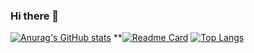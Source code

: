 ### Hi there 👋

<!--
**qisayun/qisayun** is a ✨ _special_ ✨ repository because its `README.md` (this file) appears on your GitHub profile.

Here are some ideas to get you started:

- 🔭 I’m currently working on ...
- 🌱 I’m currently learning ...
- 👯 I’m looking to collaborate on ...
- 🤔 I’m looking for help with ...
- 💬 Ask me about ...
- 📫 How to reach me: ...
- 😄 Pronouns: ...
- ⚡ Fun fact: ...
-->
[![Anurag's GitHub stats](https://github-readme-stats.vercel.app/api?username=qisayun&theme=cobalt)](https://github.com/qisayun/qisayun)
**[![Readme Card](https://github-readme-stats.vercel.app/api/pin/?username=qisayun&repo=qisayun)](https://github.com/qisayun/qisayun)
[![Top Langs](https://github-readme-stats.vercel.app/api/top-langs/?username=qisayun)](https://github.com/qisayun/qisayun)
